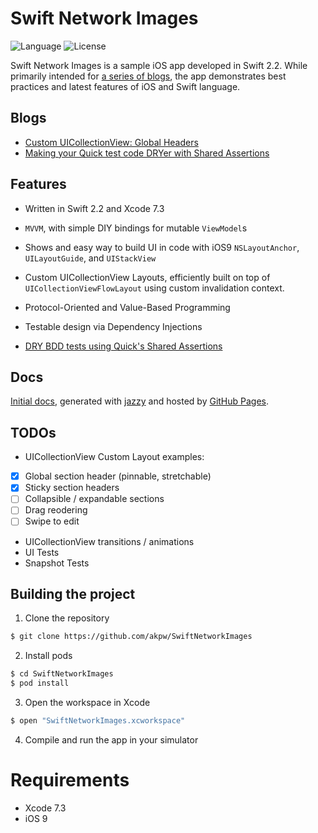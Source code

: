 Swift Network Images
============

![Language](https://img.shields.io/badge/language-Swift%202-orange.svg)
![License](https://img.shields.io/badge/License-MIT%20License-blue.svg)


Swift Network Images is a sample iOS app developed in Swift 2.2. While primarily intended for [a series of blogs](#blogs), the app demonstrates best practices and latest features of iOS and Swift language.



## Blogs
* [Custom UICollectionView: Global Headers](http://www.akpdev.com/articles/2016/06/16/CollectionView-I.html)
* [Making your Quick test code DRYer with Shared Assertions](http://www.akpdev.com/articles/2016/05/12/Quick-Shared-Assertions.html)


## Features
* Written in Swift 2.2 and Xcode 7.3

* `MVVM`, with simple DIY bindings for mutable `ViewModel`s

* Shows and easy way to build UI in code with iOS9 `NSLayoutAnchor`, `UILayoutGuide`, and `UIStackView`

* Custom UICollectionView Layouts, efficiently built on top of `UICollectionViewFlowLayout` using custom invalidation context.

* Protocol-Oriented and Value-Based Programming
 
* Testable design via Dependency Injections

* [DRY BDD tests using Quick's Shared Assertions](http://www.akpdev.com/articles/2016/05/12/Quick-Shared-Assertions.html)


## Docs		
 [Initial docs][docsLink], generated with [jazzy](https://github.com/realm/jazzy) and hosted by [GitHub Pages](https://pages.github.com).


## TODOs
* UICollectionView Custom Layout examples:
 - [x] Global section header (pinnable, stretchable)
 - [x] Sticky section headers 
 - [ ] Collapsible / expandable sections
 - [ ] Drag reodering
 - [ ] Swipe to edit
* UICollectionView transitions / animations
* UI Tests
* Snapshot Tests


## Building the project

1) Clone the repository

```bash
$ git clone https://github.com/akpw/SwiftNetworkImages
```

2) Install pods

```bash
$ cd SwiftNetworkImages
$ pod install
```

3) Open the workspace in Xcode

```bash
$ open "SwiftNetworkImages.xcworkspace"
```

4) Compile and run the app in your simulator


# Requirements

* Xcode 7.3
* iOS 9


[docsLink]:https://akpw.github.io//SwiftNetworkImages/index.html
